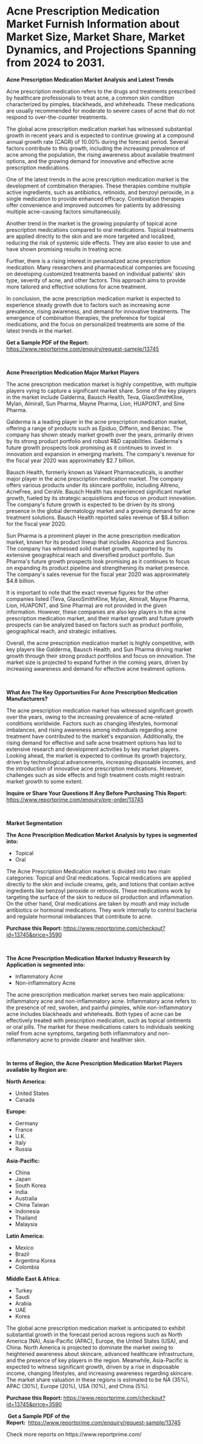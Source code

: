 <p><h1>Acne Prescription Medication Market Furnish Information about Market Size, Market Share, Market Dynamics, and Projections Spanning from 2024 to 2031.</h1></p><p><strong>Acne Prescription Medication Market Analysis and Latest Trends</strong></p>
<p><p>Acne prescription medication refers to the drugs and treatments prescribed by healthcare professionals to treat acne, a common skin condition characterized by pimples, blackheads, and whiteheads. These medications are usually recommended for moderate to severe cases of acne that do not respond to over-the-counter treatments.</p><p>The global acne prescription medication market has witnessed substantial growth in recent years and is expected to continue growing at a compound annual growth rate (CAGR) of 10.00% during the forecast period. Several factors contribute to this growth, including the increasing prevalence of acne among the population, the rising awareness about available treatment options, and the growing demand for innovative and effective acne prescription medications.</p><p>One of the latest trends in the acne prescription medication market is the development of combination therapies. These therapies combine multiple active ingredients, such as antibiotics, retinoids, and benzoyl peroxide, in a single medication to provide enhanced efficacy. Combination therapies offer convenience and improved outcomes for patients by addressing multiple acne-causing factors simultaneously.</p><p>Another trend in the market is the growing popularity of topical acne prescription medications compared to oral medications. Topical treatments are applied directly to the skin and are more targeted and localized, reducing the risk of systemic side effects. They are also easier to use and have shown promising results in treating acne.</p><p>Further, there is a rising interest in personalized acne prescription medication. Many researchers and pharmaceutical companies are focusing on developing customized treatments based on individual patients' skin type, severity of acne, and other factors. This approach aims to provide more tailored and effective solutions for acne treatment.</p><p>In conclusion, the acne prescription medication market is expected to experience steady growth due to factors such as increasing acne prevalence, rising awareness, and demand for innovative treatments. The emergence of combination therapies, the preference for topical medications, and the focus on personalized treatments are some of the latest trends in the market.</p></p>
<p><strong>Get a Sample PDF of the Report:&nbsp;</strong> <a href="https://www.reportprime.com/enquiry/request-sample/13745">https://www.reportprime.com/enquiry/request-sample/13745</a></p>
<p>&nbsp;</p>
<p><strong>Acne Prescription Medication Major Market Players</strong></p>
<p><p>The acne prescription medication market is highly competitive, with multiple players vying to capture a significant market share. Some of the key players in the market include Galderma, Bausch Health, Teva, GlaxoSmithKline, Mylan, Almirall, Sun Pharma, Mayne Pharma, Lion, HUAPONT, and Sine Pharma. </p><p>Galderma is a leading player in the acne prescription medication market, offering a range of products such as Epiduo, Differin, and Benzac. The company has shown steady market growth over the years, primarily driven by its strong product portfolio and robust R&D capabilities. Galderma's future growth prospects look promising as it continues to invest in innovation and expansion in emerging markets. The company's revenue for the fiscal year 2020 was approximately $2.7 billion.</p><p>Bausch Health, formerly known as Valeant Pharmaceuticals, is another major player in the acne prescription medication market. The company offers various products under its skincare portfolio, including Altreno, AcneFree, and CeraVe. Bausch Health has experienced significant market growth, fueled by its strategic acquisitions and focus on product innovation. The company's future growth is expected to be driven by its strong presence in the global dermatology market and a growing demand for acne treatment solutions. Bausch Health reported sales revenue of $8.4 billion for the fiscal year 2020.</p><p>Sun Pharma is a prominent player in the acne prescription medication market, known for its product lineup that includes Absorica and Suncros. The company has witnessed solid market growth, supported by its extensive geographical reach and diversified product portfolio. Sun Pharma's future growth prospects look promising as it continues to focus on expanding its product pipeline and strengthening its market presence. The company's sales revenue for the fiscal year 2020 was approximately $4.8 billion.</p><p>It is important to note that the exact revenue figures for the other companies listed (Teva, GlaxoSmithKline, Mylan, Almirall, Mayne Pharma, Lion, HUAPONT, and Sine Pharma) are not provided in the given information. However, these companies are also key players in the acne prescription medication market, and their market growth and future growth prospects can be analyzed based on factors such as product portfolio, geographical reach, and strategic initiatives.</p><p>Overall, the acne prescription medication market is highly competitive, with key players like Galderma, Bausch Health, and Sun Pharma driving market growth through their strong product portfolios and focus on innovation. The market size is projected to expand further in the coming years, driven by increasing awareness and demand for effective acne treatment options.</p></p>
<p>&nbsp;</p>
<p><strong>What Are The Key Opportunities For Acne Prescription Medication Manufacturers?</strong></p>
<p><p>The acne prescription medication market has witnessed significant growth over the years, owing to the increasing prevalence of acne-related conditions worldwide. Factors such as changing lifestyles, hormonal imbalances, and rising awareness among individuals regarding acne treatment have contributed to the market's expansion. Additionally, the rising demand for effective and safe acne treatment options has led to extensive research and development activities by key market players. Looking ahead, the market is expected to continue its growth trajectory, driven by technological advancements, increasing disposable incomes, and the introduction of innovative acne prescription medications. However, challenges such as side effects and high treatment costs might restrain market growth to some extent.</p></p>
<p><strong>Inquire or Share Your Questions If Any Before Purchasing This Report:</strong> <a href="https://www.reportprime.com/enquiry/pre-order/13745">https://www.reportprime.com/enquiry/pre-order/13745</a></p>
<p>&nbsp;</p>
<p><strong>Market Segmentation</strong></p>
<p><strong>The Acne Prescription Medication Market Analysis by types is segmented into:</strong></p>
<p><ul><li>Topical</li><li>Oral</li></ul></p>
<p><p>The Acne Prescription Medication market is divided into two main categories: Topical and Oral medications. Topical medications are applied directly to the skin and include creams, gels, and lotions that contain active ingredients like benzoyl peroxide or retinoids. These medications work by targeting the surface of the skin to reduce oil production and inflammation. On the other hand, Oral medications are taken by mouth and may include antibiotics or hormonal medications. They work internally to control bacteria and regulate hormonal imbalances that contribute to acne.</p></p>
<p><strong>Purchase this Report:&nbsp;</strong><a href="https://www.reportprime.com/checkout?id=13745&price=3590">https://www.reportprime.com/checkout?id=13745&price=3590</a></p>
<p>&nbsp;</p>
<p><strong>The Acne Prescription Medication Market Industry Research by Application is segmented into:</strong></p>
<p><ul><li>Inflammatory Acne</li><li>Non-inflammatory Acne</li></ul></p>
<p><p>The acne prescription medication market serves two main applications: inflammatory acne and non-inflammatory acne. Inflammatory acne refers to the presence of red, swollen, and painful pimples, while non-inflammatory acne includes blackheads and whiteheads. Both types of acne can be effectively treated with prescription medication, such as topical ointments or oral pills. The market for these medications caters to individuals seeking relief from acne symptoms, targeting both inflammatory and non-inflammatory acne to provide clearer and healthier skin.</p></p>
<p>&nbsp;</p>
<p><strong>In terms of Region, the Acne Prescription Medication Market Players available by Region are:</strong></p>
<p>
    <p> <strong> North America: </strong>
        <ul>
            <li>United States</li>
            <li>Canada</li>
        </ul>
        </p> 
    <p> <strong> Europe: </strong>
        <ul>
            <li>Germany</li>
            <li>France</li>
            <li>U.K.</li>
            <li>Italy</li>
            <li>Russia</li>
        </ul>
        </p> 
    <p> <strong> Asia-Pacific: </strong>
        <ul>
            <li>China</li>
            <li>Japan</li>
            <li>South Korea</li>
            <li>India</li>
            <li>Australia</li>
            <li>China Taiwan</li>
            <li>Indonesia</li>
            <li>Thailand</li>
            <li>Malaysia</li>
        </ul>
        </p> 
    <p> <strong> Latin America: </strong>
        <ul>
            <li>Mexico</li>
            <li>Brazil</li>
            <li>Argentina Korea</li>
            <li>Colombia</li>
        </ul>
        </p> 
    <p> <strong> Middle East & Africa: </strong>
        <ul>
            <li>Turkey</li>
            <li>Saudi</li>
            <li>Arabia</li>
            <li>UAE</li>
            <li>Korea</li>
        </ul>
    </p>
    </p>
<p><p>The global acne prescription medication market is anticipated to exhibit substantial growth in the forecast period across regions such as North America (NA), Asia-Pacific (APAC), Europe, the United States (USA), and China. North America is projected to dominate the market owing to heightened awareness about skincare, advanced healthcare infrastructure, and the presence of key players in the region. Meanwhile, Asia-Pacific is expected to witness significant growth, driven by a rise in disposable income, changing lifestyles, and increasing awareness regarding skincare. The market share valuation in these regions is estimated to be NA (35%), APAC (30%), Europe (20%), USA (10%), and China (5%).</p></p>
<p><strong>Purchase this Report: </strong><a href="https://www.reportprime.com/checkout?id=13745&price=3590">https://www.reportprime.com/checkout?id=13745&price=3590</a></p>
<p>&nbsp;<strong>Get a Sample PDF of the Report:&nbsp;&nbsp;</strong><a href="https://www.reportprime.com/enquiry/request-sample/13745">https://www.reportprime.com/enquiry/request-sample/13745</a></p>
<p><strong></strong></p>
<p>Check more reports on https://www.reportprime.com/</p>